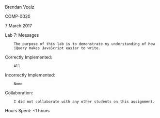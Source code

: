 Brendan Voelz

COMP-0020

7 March 2017

Lab 7: Messages

        The purpose of this lab is to demonstrate my understanding of how
        jQuery makes JavaScript easier to write.

Correctly Implemented:

        All

Incorrectly Implemented:

        None

Collaboration:

        I did not collaborate with any other students on this assignment.

Hours Spent:
        ~1 hours
